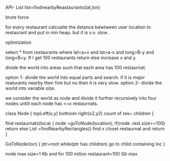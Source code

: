 
API- List<Restaurant> list=findnearbyReastaurants(lat,lon)

brute force

for every restaurant calcualte the dstance bewtween user location to restaurant and put in min heap.
but it is v.v. slow .

optimization

select * from restaurants where lat<a+x and lat>a-x and long>B-y and long<B+y. 
If I get 100 restaurants return else increase x and y.

divide the world into areas such that each area has 100 restaurnat.

option 1- divide the world into equal parts and search. if it is major reaturants nearby then fine but no then it is very slow.
option 2- divide the world into variable size.

we consider the world as node and divide it further recursively into four nodes untill each node has <=x restaurnats.

class Node
{
topLeft(x,y)
bottoom right(x2,y2)
count of res=
children
}


find restaurnats(loca)
{
node =goToNode(location);
if(node .rest.size>=100)
return
else
List<Node> =findNearbyRectangles()
find x closet restaurnat and return
}

GoToNode(loc)
{
ptr=root
while(ptr has children)
go to child containing loc
}

node max size=1 Kb
and for 100 milion restaurant=100 Gb max



